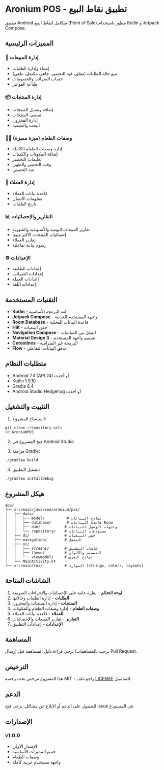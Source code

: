 # Aronium POS - تطبيق نقاط البيع

تطبيق Android متكامل لنقاط البيع (Point of Sale) مطور باستخدام Kotlin و Jetpack Compose.

## المميزات الرئيسية

### 🏪 إدارة المبيعات
- إنشاء وإدارة الطلبات
- تتبع حالة الطلبات (معلق، قيد التحضير، جاهز، مكتمل، ملغي)
- حساب الضرائب والخصومات
- طباعة الفواتير

### 📦 إدارة المنتجات
- إضافة وتعديل المنتجات
- تصنيف المنتجات
- إدارة المخزون
- البحث والتصفية

### 👨‍🍳 وصفات الطعام (ميزة مميزة)
- إدارة وصفات الطعام الكاملة
- إضافة المكونات والكميات
- تعليمات التحضير
- وقت التحضير والطهي
- عدد الحصص

### 👥 إدارة العملاء
- قاعدة بيانات العملاء
- معلومات الاتصال
- تاريخ الطلبات

### 📊 التقارير والإحصائيات
- تقارير المبيعات اليومية والأسبوعية والشهرية
- إحصائيات المنتجات الأكثر مبيعاً
- تقارير العملاء
- رسوم بيانية تفاعلية

### ⚙️ الإعدادات
- إعدادات الطابعة
- إعدادات الضرائب
- إعدادات العملة
- إعدادات اللغة

## التقنيات المستخدمة

- **Kotlin** - لغة البرمجة الأساسية
- **Jetpack Compose** - واجهة المستخدم الحديثة
- **Room Database** - قاعدة البيانات المحلية
- **Hilt** - حقن التبعيات
- **Navigation Compose** - التنقل بين الشاشات
- **Material Design 3** - تصميم واجهة المستخدم
- **Coroutines** - البرمجة غير المتزامنة
- **Flow** - تدفق البيانات التفاعلي

## متطلبات النظام

- Android 7.0 (API 24) أو أحدث
- Kotlin 1.9.10
- Gradle 8.4
- Android Studio Hedgehog أو أحدث

## التثبيت والتشغيل

1. استنساخ المشروع:
```bash
git clone <repository-url>
cd AroniumPOS
```

2. فتح المشروع في Android Studio

3. مزامنة Gradle:
```bash
./gradlew build
```

4. تشغيل التطبيق:
```bash
./gradlew installDebug
```

## هيكل المشروع

```
app/
├── src/main/java/com/aronium/pos/
│   ├── data/
│   │   ├── model/          # نماذج البيانات
│   │   ├── database/       # قاعدة البيانات Room
│   │   ├── dao/           # واجهات الوصول للبيانات
│   │   └── repository/    # مستودعات البيانات
│   ├── di/                # حقن التبعيات
│   ├── navigation/        # التنقل
│   ├── ui/
│   │   ├── screens/       # شاشات التطبيق
│   │   ├── theme/         # التصميم والألوان
│   │   └── viewmodel/     # نماذج العرض
│   └── MainActivity.kt
└── src/main/res/          # الموارد (strings, colors, layouts)
```

## الشاشات المتاحة

1. **لوحة التحكم** - نظرة عامة على الإحصائيات والإجراءات السريعة
2. **الطلبات** - إدارة الطلبات وحالاتها
3. **المنتجات** - إدارة المنتجات والمخزون
4. **وصفات الطعام** - إدارة وصفات الطعام والمكونات
5. **العملاء** - قاعدة بيانات العملاء
6. **التقارير** - تقارير المبيعات والإحصائيات
7. **الإعدادات** - إعدادات التطبيق

## المساهمة

نرحب بالمساهمات! يرجى قراءة دليل المساهمة قبل إرسال Pull Request.

## الترخيص

هذا المشروع مرخص تحت رخصة MIT - راجع ملف [LICENSE](LICENSE) للتفاصيل.

## الدعم

للحصول على الدعم أو الإبلاغ عن مشاكل، يرجى فتح issue في المستودع.

## الإصدارات

### v1.0.0
- الإصدار الأولي
- جميع المميزات الأساسية
- وصفات الطعام
- واجهة مستخدم عربية كاملة
